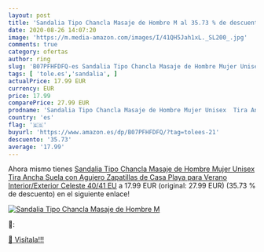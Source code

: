 ```yaml
---
layout: post
title: 'Sandalia Tipo Chancla Masaje de Hombre M al 35.73 % de descuento'
date: 2020-08-26 14:07:20
image: 'https://m.media-amazon.com/images/I/41QH5Jah1xL._SL200_.jpg'
comments: true
category: ofertas
author: ring
slug: 'B07PFHFDFQ-es Sandalia Tipo Chancla Masaje de Hombre Mujer Unisex Tira...'
tags: [ 'tole.es','sandalia', ]
actualPrice: 17.99 EUR
currency: EUR
price: 17.99
comparePrice: 27.99 EUR
prodname: 'Sandalia Tipo Chancla Masaje de Hombre Mujer Unisex  Tira Ancha Suela con Agujero  Zapatillas de Casa Playa para Verano Interior/Exterior  Celeste  40/41 EU'
country: 'es'
flag: '🇪🇸'
buyurl: 'https://www.amazon.es/dp/B07PFHFDFQ/?tag=tolees-21'
descuento: '35.73'
average: '17.99'
---
```


Ahora mismo tienes [Sandalia Tipo Chancla Masaje de Hombre Mujer Unisex  Tira Ancha Suela con Agujero  Zapatillas de Casa Playa para Verano Interior/Exterior  Celeste  40/41 EU](https://www.amazon.es/dp/B07PFHFDFQ/?tag=tolees-21) a 17.99 EUR (original: 27.99 EUR) (35.73 %  de descuento) en el siguiente enlace!

[![Sandalia Tipo Chancla Masaje de Hombre M](https://m.media-amazon.com/images/I/41QH5Jah1xL._SL200_.jpg)](https://www.amazon.es/dp/B07PFHFDFQ/?tag=tolees-21)

🔎:


[🛒 Visítala!!!](https://www.amazon.es/dp/B07PFHFDFQ/?tag=tolees-21)
